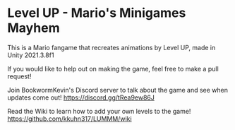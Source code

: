# Level UP - Mario's Minigames Mayhem
This is a Mario fangame that recreates animations by Level UP, made in Unity 2021.3.8f1

If you would like to help out on making the game, feel free to make a pull request!

Join BookwormKevin's Discord server to talk about the game and see when updates come out! https://discord.gg/tRea9ew86J

Read the Wiki to learn how to add your own levels to the game! https://github.com/kkuhn317/LUMMM/wiki
